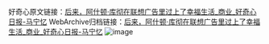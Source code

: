 好奇心原文链接：[后来，阿什顿·库彻在联想广告里过上了幸福生活_商业_好奇心日报-马宁忆](https://www.qdaily.com/articles/2788.html)
WebArchive归档链接：[后来，阿什顿·库彻在联想广告里过上了幸福生活_商业_好奇心日报-马宁忆](http://web.archive.org/web/20170610120941/http://www.qdaily.com/articles/2788.html)
![image](http://ww3.sinaimg.cn/large/007d5XDply1g3v6jcnvv9j30u04ci4qp)